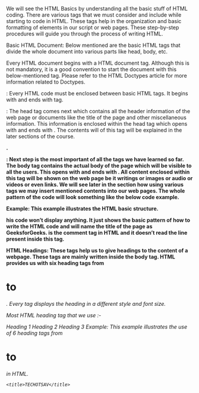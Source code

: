 We will see the HTML Basics by understanding all the basic stuff of HTML coding. There are various tags that we must consider and include while starting to code in HTML. These tags help in the organization and basic formatting of elements in our script or web pages. These step-by-step procedures will guide you through the process of writing HTML.

Basic HTML Document: Below mentioned are the basic HTML tags that divide the whole document into various parts like head, body, etc.

Every HTML document begins with a HTML document tag. Although this is not mandatory, it is a good convention to start the document with this below-mentioned tag. Please refer to the HTML Doctypes article for more information related to Doctypes.

**<html>** : Every HTML code must be enclosed between basic HTML tags. It begins with <html> and ends with </html> tag.

**<head>**: The head tag comes next which contains all the header information of the web page or documents like the title of the page and other miscellaneous information. This information is enclosed within the head tag which opens with <head> and ends with </head>. The contents will of this tag will be explained in the later sections of the course.

**<title>**: We can mention the title of a web page using the <title> tag. This is header information and hence is mentioned within the header tags. The tag begins with <title> and ends with </title>.

**<body>** : Next step is the most important of all the tags we have learned so far. The body tag contains the actual body of the page which will be visible to all the users. This opens with <body> and ends with </body>. All content enclosed within this tag will be shown on the web page be it writings or images or audio or videos or even links. We will see later in the section how using various tags we may insert mentioned contents into our web pages.
The whole pattern of the code will look something like the below code example.

**Example**: This example illustrates the HTML basic structure.

<html>his code won’t display anything. It just shows the basic pattern of how to write the HTML code and will name the title of the page as GeeksforGeeks. <! – – comment here – – > is the comment tag in HTML and it doesn’t read the line present inside this tag.

HTML Headings: These tags help us to give headings to the content of a webpage. These tags are mainly written inside the body tag. HTML provides us with six heading tags from <h1> to <h6>. Every tag displays the heading in a different style and font size.  

Most HTML heading tag that we use :- 

Heading 1 
Heading 2
Heading 3 
Example: This example illustrates the use of 6 heading tags from <h1> to <h6> in HTML.

<head>
	<!-- Information about the page -->
	<!--This is the comment tag-->
	
	<title>TECHOTSAV</title>
</head>

<body>
	<!--Contents of the webpage-->
</body>

</html>
